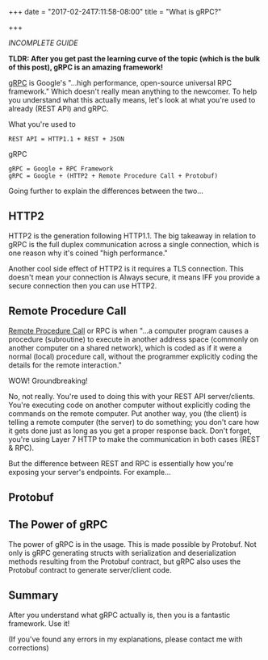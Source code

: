 +++
date = "2017-02-24T7:11:58-08:00"
title = "What is gRPC?"

+++

*INCOMPLETE GUIDE*

**TLDR: After you get past the learning curve of the topic (which is the bulk of this post), gRPC is an amazing framework!**

[gRPC](http://grpc.io) is Google's "...high performance, open-source universal RPC framework." Which doesn't really mean anything to the newcomer. To help you understand what this actually means, let's look at what you're used to already (REST API) and gRPC.

What you're used to

```
REST API = HTTP1.1 + REST + JSON
```

gRPC

```
gRPC = Google + RPC Framework
gRPC = Google + (HTTP2 + Remote Procedure Call + Protobuf)
```

Going further to explain the differences between the two...

## HTTP2

HTTP2 is the generation following HTTP1.1. The big takeaway in relation to gRPC is the full duplex communication across a single connection, which is one reason why it's coined "high performance." 

Another cool side effect of HTTP2 is it requires a TLS connection. This doesn't mean your connection is Always secure, it means IFF you provide a secure connection then you can use HTTP2.

## Remote Procedure Call

[Remote Procedure Call](https://en.wikipedia.org/wiki/Remote_procedure_call) or RPC is when "...a computer program causes a procedure (subroutine) to execute in another address space (commonly on another computer on a shared network), which is coded as if it were a normal (local) procedure call, without the programmer explicitly coding the details for the remote interaction."

WOW! Groundbreaking!

No, not really. You're used to doing this with your REST API server/clients. You're executing code on another computer without explicitly coding the commands on the remote computer. Put another way, you (the client) is telling a remote computer (the server) to do something; you don't care how it gets done just as long as you get a proper response back. Don't forget, you're using Layer 7 HTTP to make the communication in both cases (REST & RPC).

But the difference between REST and RPC is essentially how you're exposing your server's endpoints. For example...

## Protobuf

## The Power of gRPC

The power of gRPC is in the usage. This is made possible by Protobuf. Not only is gRPC generating structs with serialization and deserialization methods resulting from the Protobuf contract, but gRPC also uses the Protobuf contract to generate server/client code.

## Summary

After you understand what gRPC actually is, then you  is a fantastic framework. Use it! 

(If you've found any errors in my explanations, please contact me with corrections)
